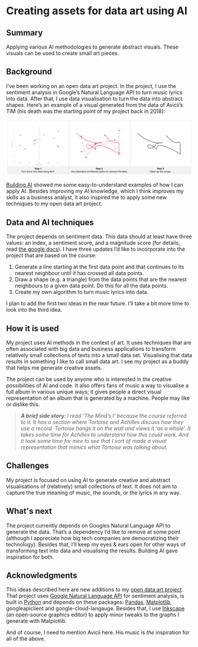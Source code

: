 # Creating assets for data art using AI

## Summary

Applying various AI methodologies to generate abstract visuals. These visuals can be used to create small art pieces. 

## Background

I’ve been working on an open data art project. In the project, I use the sentiment analysis in Google’s Natural Language API to turn music lyrics into data. After that, I use data visualisation to turn the data into abstract shapes. Here’s an example of a visual generated from the data of Avicii’s TIM (his death was the starting point of my project back in 2018):

![image of base project](/building%20ai%20image.png)

[Building AI](https://buildingai.elementsofai.com/) showed me some easy-to-understand examples of how I can apply AI. Besides improving my AI knowledge, which I think improves my skills as a business analyst, it also inspired me to apply some new techniques to my open data art project. 
 
## Data and AI techniques

The project depends on sentiment data. This data should at least have three values: an index, a sentiment score, and a magnitude score (for details, read [the google docs](https://cloud.google.com/natural-language/docs/basics#interpreting_sentiment_analysis_values)). I have three updates I’d like to incorporate into the project that are based on the course:

1.	Generate a line starting at the first data point and that continues to its nearest neighbour until it has crossed all data points.
2.	Draw a shape (e.g. a triangle) from the data points that are the nearest neighbours to a given data point. Do this for all the data points.
3.	Create my own algorithm to turn music lyrics into data. 

I plan to add the first two ideas in the near future. I’ll take a bit more time to look into the third idea.

## How it is used 

My project uses AI methods in the context of art. It uses techniques that are often associated with big data and business applications to transform relatively small collections of texts into a small data set. Visualising that data results in something I like to call small data art. I see my project as a buddy that helps me generate creative assets. 

The project can be used by anyone who is interested in the creative possibilities of AI and code. It also offers fans of music a way to visualise a full album in various unique ways; it gives people a direct visual representation of an album that is generated by a machine. People may like or dislike this. 

> _**A brief side story**: I read ‘The Mind’s I’ because the course referred to it. It has a section where Tortoise and Achilles discuss how they use a record. Tortoise hangs it on the wall and views it ‘as a whole’. It takes some time for Achilles to understand how this could work. And it took some time for mee to see that I sort of made a visual representation that mimics what Tortoise was talking about._

## Challenges

My project is focused on using AI to generate creative and abstract visualisations of (relatively) small collections of text. It does not aim to capture the true meaning of music, the sounds, or the lyrics in any way. 

## What's next
The project currently depends on Googles Natural Language API to generate the data. That’s a dependency I’d like to remove at some point (although I appreciate how big tech companies are democratizing their technology). Besides that, I’ll keep my eyes & ears open for other ways of transforming text into data and visualising the results. Building AI gave inspiration for both.

## Acknowledgments 

This ideas described here are new additions to my [open data art project](https://github.com/edriessen/avicii-project). That project uses [Google Natural Language API](https://cloud.google.com/natural-language/) for sentiment analysis, is built in [Python](https://www.python.org/) and depends on these packages: [Pandas](https://pandas.pydata.org/), [Matplotlib](https://matplotlib.org/), googleapiclient and google-cloud-langauge. Besides that, I use [Inkscape](https://inkscape.org/) (an open-source graphics editor) to apply minor tweaks to the graphs I generate with Matplotlib. 

And of course, I need to mention Avicii here. His music is _the_ inspiration for all of the above.



